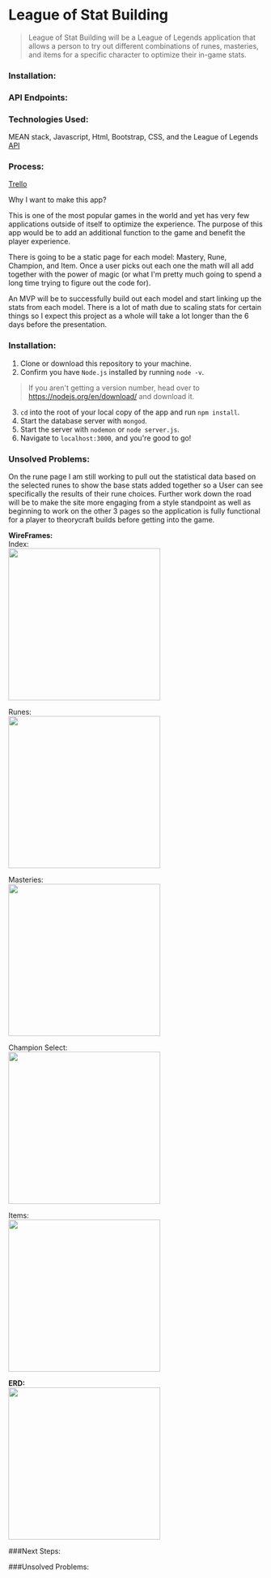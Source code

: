 # League of Stat Building

> League of Stat Building will be a League of Legends application that allows a person to try out different combinations of runes, masteries, and items for a specific character to optimize their in-game stats.

### Installation:

### API Endpoints:

### Technologies Used:
MEAN stack, Javascript, Html, Bootstrap, CSS, and the League of Legends [API](https://developer.riotgames.com/api-methods/#lol-static-data-v3/GET_getItemList)

### Process:
[Trello](https://trello.com/b/cWwcNknZ/project-4)

Why I want to make this app?

This is one of the most popular games in the world and yet has very few applications outside of itself to optimize the experience. The purpose of this app would be to add an additional function to the game and benefit the player experience.

There is going to be a static page for each model: Mastery, Rune, Champion, and Item. Once a user picks out each one the math will all add together with the power of magic (or what I'm pretty much going to spend a long time trying to figure out the code for).

An MVP will be to successfully build out each model and start linking up the stats from each model. There is a lot of math due to scaling stats for certain things so I expect this project as a whole will take a lot longer than the 6 days before the presentation.

### Installation:

1. Clone or download this repository to your machine.
2. Confirm you have `Node.js` installed by running `node -v`.

> If you aren't getting a version number, head over to https://nodejs.org/en/download/ and download it.

3. `cd` into the root of your local copy of the app and run `npm install`.
4. Start the database server with `mongod`.
5. Start the server with `nodemon` or `node server.js`.
6. Navigate to `localhost:3000`, and you're good to go!

### Unsolved Problems:

On the rune page I am still working to pull out the statistical data based on the selected runes to show the base stats added together so a User can see specifically the results of their rune choices.  Further work down the road will be to make the site more engaging from a style standpoint as well as beginning to work on the other 3 pages so the application is fully functional for a player to theorycraft builds before getting into the game.


**WireFrames:**  
Index:  
<img src="Readme_assets/Index.jpg" width="300px">  

  Runes:  
  <img src="Readme_assets/Runes.jpg" width="300px">  

  Masteries:  
  <img src="Readme_assets/Masteries.jpg" width="300px">  

  Champion Select:  
  <img src="Readme_assets/Champion.jpg" width="300px">  

  Items:  
  <img src="Readme_assets/Items.jpg" width="300px">

**ERD:**    
<img src="Readme_assets/ERD.jpg" width="300px">

###Next Steps:

###Unsolved Problems:
